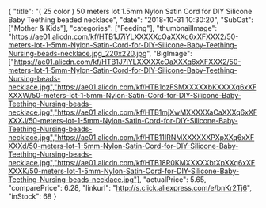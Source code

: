 {
	"title": "( 25 color ) 50 meters lot 1.5mm Nylon Satin Cord for DIY Silicone Baby Teething beaded necklace",
	"date": "2018-10-31 10:30:20",
	"SubCat": ["Mother & Kids"],
	"categories": ["Feeding"],
	"thumbnailImage": "https://ae01.alicdn.com/kf/HTB1J7iYLXXXXXcOaXXXq6xXFXXX2/50-meters-lot-1-5mm-Nylon-Satin-Cord-for-DIY-Silicone-Baby-Teething-Nursing-beads-necklace.jpg_220x220.jpg",
	"BigImage": ["https://ae01.alicdn.com/kf/HTB1J7iYLXXXXXcOaXXXq6xXFXXX2/50-meters-lot-1-5mm-Nylon-Satin-Cord-for-DIY-Silicone-Baby-Teething-Nursing-beads-necklace.jpg","https://ae01.alicdn.com/kf/HTB1ozFSMXXXXXbKXXXXq6xXFXXXW/50-meters-lot-1-5mm-Nylon-Satin-Cord-for-DIY-Silicone-Baby-Teething-Nursing-beads-necklace.jpg","https://ae01.alicdn.com/kf/HTB1mjXwMXXXXXaCaXXXq6xXFXXXJ/50-meters-lot-1-5mm-Nylon-Satin-Cord-for-DIY-Silicone-Baby-Teething-Nursing-beads-necklace.jpg","https://ae01.alicdn.com/kf/HTB11IRNMXXXXXXPXpXXq6xXFXXXd/50-meters-lot-1-5mm-Nylon-Satin-Cord-for-DIY-Silicone-Baby-Teething-Nursing-beads-necklace.jpg","https://ae01.alicdn.com/kf/HTB18R0KMXXXXXbtXpXXq6xXFXXXK/50-meters-lot-1-5mm-Nylon-Satin-Cord-for-DIY-Silicone-Baby-Teething-Nursing-beads-necklace.jpg"],
	"actualPrice": 5.65,
	"comparePrice": 6.28,
	"linkurl": "http://s.click.aliexpress.com/e/bnKr2Tj6",
	"inStock": 68
}
